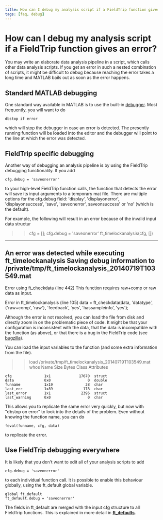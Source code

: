 ```yaml
---
title: How can I debug my analysis script if a FieldTrip function gives an error?
tags: [faq, debug]
---
```


# How can I debug my analysis script if a FieldTrip function gives an error?

You may write an elaborate data analysis pipeline in a script, which calls other data analysis scripts. If you get an error in such a nested combination of scripts, it might be difficult to debug because reaching the error takes a long time and MATLAB bails out as soon as the error happens.

## Standard MATLAB debugging

One standard way available in MATLAB is to use the built-in [debugger](http://www.mathworks.com/help/matlab/debugging-code.html). Most frequently, you will want to do

    dbstop if error

which will stop the debugger in case an error is detected. The presently running function will be loaded into the editor and the debugger will point to the line at which the error was detected.

## FieldTrip specific debugging

Another way of debugging an analysis pipeline is by using the FieldTrip debugging functionality. If you add

    cfg.debug = 'saveonerror'

to your high-level FieldTrip function calls, the function that detects the error will save its input arguments to a temporary mat file. There are multiple options for the cfg.debug field: 'display', 'displayonerror', 'displayonsuccess', 'save', 'saveonerror', saveonsuccess' or 'no' (which is the default).

For example, the following will result in an error because of the invalid input data structur

  >> cfg = [];
  >> cfg.debug = 'saveonerror'
  >> ft_timelockanalysis(cfg, [])
  -----------------------------------------------------------------------
  An error was detected while executing ft_timelockanalysis
  Saving debug information to /private/tmp/ft_timelockanalysis_20140719T103549.mat
  -----------------------------------------------------------------------
  Error using ft_checkdata (line 442)
  This function requires raw+comp or raw data as input.

  Error in ft_timelockanalysis (line 105)
  data = ft_checkdata(data, 'datatype', {'raw+comp', 'raw'}, 'feedback', 'yes', 'hassampleinfo', 'yes');

Although the error is not resolved, you can load the file from disk and directly zoom in on the problematic piece of code. It might be that your configuration is inconsistent with the data, that the data is incompatible with the function (as above), or that there is a bug in the FieldTrip code (see [bugzilla](/bugzilla)).

You can load the input variables to the function (and some extra information from the file).

  >> load /private/tmp/ft_timelockanalysis_20140719T103549.mat
  >> whos
    Name              Size            Bytes  Class     Attributes

    cfg               1x1             17670  struct              
    data              0x0                 0  double              
    funname           1x19               38  char                
    last_err          1x89              178  char                
    last_error        1x1              2396  struct              
    last_warning      0x0                 0  char          

This allows you to replicate the same error very quickly, but now with "dbstop on error" to look into the details of the problem. Even without knowing the function name, you can do

    feval(funname, cfg, data)

to replicate the error.

## Use FieldTrip debugging everywhere

It is likely that you don't want to edit all of your analysis scripts to add

    cfg.debug = 'saveonerror'

to each individual function call. It is possible to enable this behaviour globally, using the ft_default global variable.

    global ft_default
    ft_default.debug = 'saveonerror'

The fields in ft_default are merged with the input cfg structure to all FieldTrip functions. This is explained in more detail in **[ft_defaults](/reference/ft_defaults)**.
